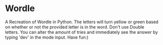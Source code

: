 # Wordle
A Recreation of Wordle in Python. The letters will turn yellow or green based on whether or not the provided letter is in the word.
 Don't use Double letters.
 You can alter the amount of tries and immediately see the answer by typing 'dev' in the mode input.
 Have fun:)
